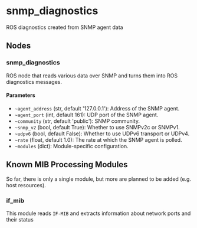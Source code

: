 <!--
SPDX-License-Identifier: BSD-3-Clause
SPDX-FileCopyrightText: Czech Technical University in Prague
-->
# snmp_diagnostics

ROS diagnostics created from SNMP agent data

## Nodes

### snmp_diagnostics

ROS node that reads various data over SNMP and turns them into ROS diagnostics messages.

#### Parameters

- `~agent_address` (str, default '127.0.0.1'): Address of the SNMP agent.
- `~agent_port` (int, default 161): UDP port of the SNMP agent.
- `~community` (str, default 'public'): SNMP community.
- `~snmp_v2` (bool, default True): Whether to use SNMPv2c or SNMPv1.
- `~udpv6` (bool, default False): Whether to use UDPv6 transport or UDPv4.
- `~rate` (float, default 1.0): The rate at which the SNMP agent is polled.
- `~modules` (dict): Module-specific configuration.

## Known MIB Processing Modules

So far, there is only a single module, but more are planned to be added (e.g. host resources).

### if_mib

This module reads `IF-MIB` and extracts information about network ports and their status